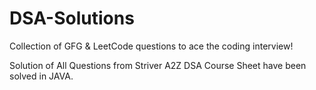 # DSA-Solutions
Collection of GFG & LeetCode questions to ace the coding interview!

Solution of All Questions from Striver A2Z DSA Course Sheet have been solved in JAVA.
